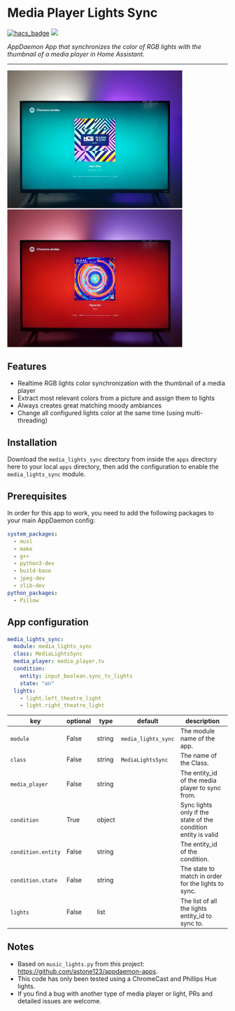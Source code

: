 # Media Player Lights Sync

[![hacs_badge](https://img.shields.io/badge/HACS-Custom-orange.svg?style=for-the-badge)](https://github.com/custom-components/hacs) [![](https://img.shields.io/github/release/ericmatte/ad-media-lights-sync/all.svg?style=for-the-badge)](https://github.com/ericmatte/ad-media-lights-sync/releases)

_AppDaemon App that synchronizes the color of RGB lights with the thumbnail of a media player in Home Assistant._

---

<img src="examples/example-1.jpg" alt="Example 1" width="400"> <img src="examples/example-2.jpg" alt="Example 1" width="400">

## Features

- Realtime RGB lights color synchronization with the thumbnail of a media player
- Extract most relevant colors from a picture and assign them to lights
- Always creates great matching moody ambiances
- Change all configured lights color at the same time (using multi-threading)

## Installation

Download the `media_lights_sync` directory from inside the `apps` directory here to your local `apps` directory, then add the configuration to enable the `media_lights_sync` module.

## Prerequisites

In order for this app to work, you need to add the following packages to your main AppDaemon config:

```yaml
system_packages:
  - musl
  - make
  - g++
  - python3-dev
  - build-base
  - jpeg-dev
  - zlib-dev
python_packages:
  - Pillow
```

## App configuration

```yaml
media_lights_sync:
  module: media_lights_sync
  class: MediaLightsSync
  media_player: media_player.tv
  condition:
    entity: input_boolean.sync_tv_lights
    state: "on"
  lights:
    - light.left_theatre_light
    - light.right_theatre_light
```

| key                | optional | type   | default             | description                                                    |
| ------------------ | -------- | ------ | ------------------- | -------------------------------------------------------------- |
| `module`           | False    | string | `media_lights_sync` | The module name of the app.                                    |
| `class`            | False    | string | `MediaLightsSync`   | The name of the Class.                                         |
| `media_player`     | False    | string |                     | The entity_id of the media player to sync from.                |
| `condition`        | True     | object |                     | Sync lights only if the state of the condition entity is valid |
| `condition.entity` | False    | string |                     | The entity_id of the condition.                                |
| `condition.state`  | False    | string |                     | The state to match in order for the lights to sync.            |
| `lights`           | False    | list   |                     | The list of all the lights entity_id to sync to.               |

## Notes

- Based on `music_lights.py` from this project: https://github.com/astone123/appdaemon-apps.
- This code has only been tested using a ChromeCast and Phillips Hue lights.
- If you find a bug with another type of media player or light, PRs and detailed issues are welcome.
